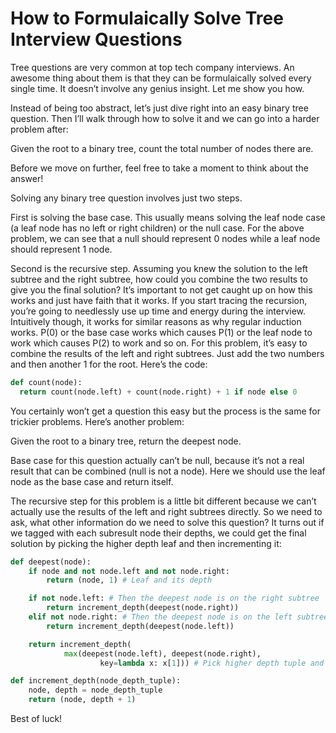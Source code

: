 # How to Formulaically Solve Tree Interview Questions

Tree questions are very common at top tech company interviews.
An awesome thing about them is that they can be formulaically solved every single time. 
It doesn’t involve any genius insight. Let me show you how.

Instead of being too abstract, let’s just dive right into an easy binary tree question.
Then I’ll walk through how to solve it and we can go into a harder problem after:

Given the root to a binary tree, count the total number of nodes there are.

Before we move on further, feel free to take a moment to think about the answer!

Solving any binary tree question involves just two steps.

First is solving the base case. This usually means solving the leaf node case (a leaf node has no left or right children) or the null case. For the above problem, we can see that a null should represent 0 nodes while a leaf node should represent 1 node.

Second is the recursive step. Assuming you knew the solution to the left subtree and the right subtree, how could you combine the two results to give you the final solution? It’s important to not get caught up on how this works and just have faith that it works. If you start tracing the recursion, you’re going to needlessly use up time and energy during the interview. Intuitively though, it works for similar reasons as why regular induction works. P(0) or the base case works which causes P(1) or the leaf node to work which causes P(2) to work and so on. For this problem, it’s easy to combine the results of the left and right subtrees. Just add the two numbers and then another 1 for the root. Here’s the code:

```python
def count(node):
  return count(node.left) + count(node.right) + 1 if node else 0
```

You certainly won’t get a question this easy but the process is the same for trickier problems. Here’s another problem:

Given the root to a binary tree, return the deepest node.

Base case for this question actually can’t be null, because it’s not a real result that can be combined (null is not a node). Here we should use the leaf node as the base case and return itself.

The recursive step for this problem is a little bit different because we can’t actually use the results of the left and right subtrees directly. So we need to ask, what other information do we need to solve this question? It turns out if we tagged with each subresult node their depths, we could get the final solution by picking the higher depth leaf and then incrementing it:

```python
def deepest(node):
    if node and not node.left and not node.right:
        return (node, 1) # Leaf and its depth

    if not node.left: # Then the deepest node is on the right subtree
        return increment_depth(deepest(node.right))
    elif not node.right: # Then the deepest node is on the left subtree
        return increment_depth(deepest(node.left))

    return increment_depth(
            max(deepest(node.left), deepest(node.right),
                    key=lambda x: x[1])) # Pick higher depth tuple and then increment its depth

def increment_depth(node_depth_tuple):
    node, depth = node_depth_tuple
    return (node, depth + 1)
```

Best of luck!

